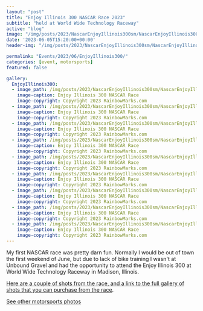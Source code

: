 ```yaml
---
layout: "post"
title: "Enjoy Illinois 300 NASCAR Race 2023"
subtitle: "held at World Wide Technology Raceway"
active: "blog"
image: "/img/posts/2023/NascarEnjoyIllinois300sm/NascarEnjoyIllinois300-1.jpg"
date: '2023-06-05T15:20:00+00:00'
header-img: "/img/posts/2023/NascarEnjoyIllinois300sm/NascarEnjoyIllinois300-1.jpg"

permalink: "Events/2023/06/EnjoyIllinois300/"
categories: [event, motorsports]
featured: false

gallery:
  EnjoyIllinois300:
  - image_path: /img/posts/2023/NascarEnjoyIllinois300sm/NascarEnjoyIllinois300-1.jpg
    image-caption: Enjoy Illinois 300 NASCAR Race
    image-copyright: Copyright 2023 RainbowMarks.com
  - image_path: /img/posts/2023/NascarEnjoyIllinois300sm/NascarEnjoyIllinois300-2.jpg
    image-caption: Enjoy Illinois 300 NASCAR Race
    image-copyright: Copyright 2023 RainbowMarks.com
  - image_path: /img/posts/2023/NascarEnjoyIllinois300sm/NascarEnjoyIllinois300-3.jpg
    image-caption: Enjoy Illinois 300 NASCAR Race
    image-copyright: Copyright 2023 RainbowMarks.com
  - image_path: /img/posts/2023/NascarEnjoyIllinois300sm/NascarEnjoyIllinois300-4.jpg
    image-caption: Enjoy Illinois 300 NASCAR Race
    image-copyright: Copyright 2023 RainbowMarks.com
  - image_path: /img/posts/2023/NascarEnjoyIllinois300sm/NascarEnjoyIllinois300-5.jpg
    image-caption: Enjoy Illinois 300 NASCAR Race
    image-copyright: Copyright 2023 RainbowMarks.com
  - image_path: /img/posts/2023/NascarEnjoyIllinois300sm/NascarEnjoyIllinois300-6.jpg
    image-caption: Enjoy Illinois 300 NASCAR Race
    image-copyright: Copyright 2023 RainbowMarks.com
  - image_path: /img/posts/2023/NascarEnjoyIllinois300sm/NascarEnjoyIllinois300-7.jpg
    image-caption: Enjoy Illinois 300 NASCAR Race
    image-copyright: Copyright 2023 RainbowMarks.com
  - image_path: /img/posts/2023/NascarEnjoyIllinois300sm/NascarEnjoyIllinois300-8.jpg
    image-caption: Enjoy Illinois 300 NASCAR Race
    image-copyright: Copyright 2023 RainbowMarks.com
  - image_path: /img/posts/2023/NascarEnjoyIllinois300sm/NascarEnjoyIllinois300-9.jpg
    image-caption: Enjoy Illinois 300 NASCAR Race
    image-copyright: Copyright 2023 RainbowMarks.com
---
```


My first NASCAR race was pretty darn fun. Normally I would be out of town the first weekend of June, but due to lack of bike training I wasn't at Unbound Gravel and had the opportunity to attend the Enjoy Illinois 300 at World Wide Technology Raceway in Madison, Illinois. 

[Here are a couple of shots from the race, and a link to the full gallery of shots that you can purchase from the race](https://photos.rainbowmarks.com/2023/Motorsports/Enjoy-Illinois-300/).

[See other motorsports photos](https://photos.rainbowmarks.com/search#q=cars)

